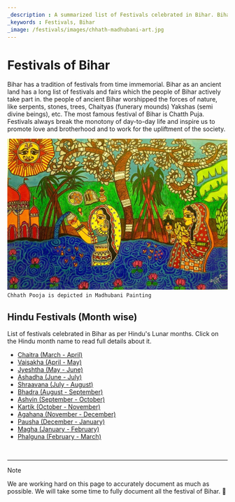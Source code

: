 ```yaml
---
_description : A summarized list of Festivals celebrated in Bihar. Bihar as an ancient land has a long list of festivals and fairs which the people of Bihar actively take part in.
_keywords : Festivals, Bihar
_image: /festivals/images/chhath-madhubani-art.jpg
---
```


# Festivals of Bihar

Bihar has a tradition of festivals from time immemorial. Bihar as an ancient land has a long list of festivals and fairs which the people of Bihar actively take part in. the people of ancient Bihar worshipped the forces of nature, like serpents, stones, trees, Chaityas (funerary mounds) Yakshas (semi divine beings), etc. The most famous festival of Bihar is Chatth Puja. Festivals always break the monotony of day-to-day life and inspire us to promote love and brotherhood and to work for the upliftment of the society.

![Chhath Pooja is depicted in Madhubani Painting](images/chhath-madhubani-art.jpg)
`Chhath Pooja is depicted in Madhubani Painting`

## Hindu Festivals (Month wise)

List of festivals celebrated in Bihar as per Hindu's Lunar months. Click on the Hindu month name to read full details about it.

- [Chaitra (March - April)](./chaitra/index.md)
- [Vaisakha (April - May)](./vaisakha/index.md)
- [Jyeshtha (May - June)](./jyeshtha/index.md)
- [Ashadha (June - July)](./ashadha/index.md)
- [Shraavana (July - August)](./shraavana/index.md)
- [Bhadra (August - September)](./bhadra/index.md)
- [Ashvin (September - October)](./ashvin/index.md)
- [Kartik (October - November)](./kartik/index.md)
- [Agahana (November - December)](./agahana/index.md)
- [Pausha (December - January)](./pausha/index.md)
- [Magha (January - February)](./magha/index.md)
- [Phalguna (February - March)](./phalguna/index.md)

&nbsp;

-----
> [!NOTE]
> We are working hard on this page to accurately document as much as possible. We will take some time to fully document all the festival of Bihar. 🙂
